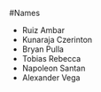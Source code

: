 #Names


* Ruiz Ambar
* Kunaraja Czerinton
* Bryan Pulla
* Tobias Rebecca
* Napoleon Santan
* Alexander Vega

